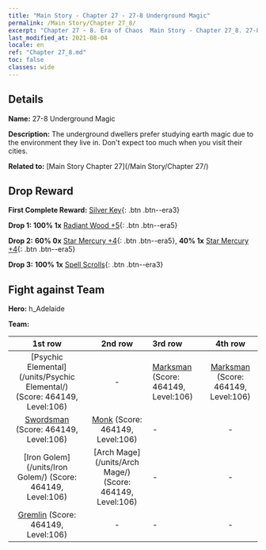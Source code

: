 ```yaml
---
title: "Main Story - Chapter 27 - 27-8 Underground Magic"
permalink: /Main Story/Chapter 27_8/
excerpt: "Chapter 27 - 8. Era of Chaos  Main Story - Chapter 27_8. 27-8 Underground Magic"
last_modified_at: 2021-08-04
locale: en
ref: "Chapter 27_8.md"
toc: false
classes: wide
---
```


## Details

 **Name:** 27-8 Underground Magic

 **Description:** The underground dwellers prefer studying earth magic due to the environment they live in. Don't expect too much when you visit their cities.

 **Related to:** [Main Story Chapter 27](/Main Story/Chapter 27/)

## Drop Reward

 **First Complete Reward:** [Silver Key](/Items/con_693/){: .btn .btn--era3}

 **Drop 1:** **100% 1x** [Radiant Wood +5](/Items/mat_97/){: .btn .btn--era5}

 **Drop 2:** **60% 0x** [Star Mercury +4](/Items/mat_91/){: .btn .btn--era5}, **40% 1x** [Star Mercury +4](/Items/mat_91/){: .btn .btn--era5}

 **Drop 3:** **100% 1x** [Spell Scrolls](/Items/con_694/){: .btn .btn--era3}


## Fight against Team
 **Hero:** h_Adelaide

 **Team:**


  | 1st row | 2nd row | 3rd row | 4th row |
  |:----:|:----:|:----|:----:|
  | [Psychic Elemental](/units/Psychic Elemental/) (Score: 464149, Level:106)  | - | [Marksman](/units/Marksman/) (Score: 464149, Level:106)  | [Marksman](/units/Marksman/) (Score: 464149, Level:106)  |
  | [Swordsman](/units/Swordsman/) (Score: 464149, Level:106)  | [Monk](/units/Monk/) (Score: 464149, Level:106)  | - | - |
  | [Iron Golem](/units/Iron Golem/) (Score: 464149, Level:106)  | [Arch Mage](/units/Arch Mage/) (Score: 464149, Level:106)  | - | - |
  | [Gremlin](/units/Gremlin/) (Score: 464149, Level:106)  | - | - | - |


